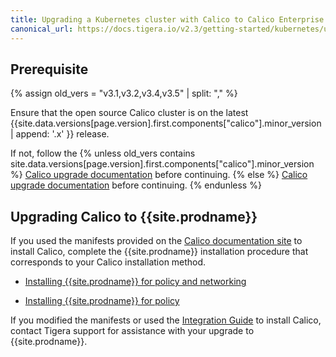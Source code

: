 ```yaml
---
title: Upgrading a Kubernetes cluster with Calico to Calico Enterprise
canonical_url: https://docs.tigera.io/v2.3/getting-started/kubernetes/upgrade/upgrade-to-tsee
---
```


## Prerequisite
{% assign old_vers = "v3.1,v3.2,v3.4,v3.5" | split: "," %}

Ensure that the open source Calico cluster is on the latest {{site.data.versions[page.version].first.components["calico"].minor_version | append: '.x' }}
release.

If not, follow the {% unless old_vers contains site.data.versions[page.version].first.components["calico"].minor_version %}
[Calico upgrade documentation](https://docs.projectcalico.org/{{site.data.versions[page.version].first.components["calico"].minor_version}}/maintenance/kubernetes-upgrade) before continuing.
{% else %}
[Calico upgrade documentation](https://docs.projectcalico.org/{{site.data.versions[page.version].first.components["calico"].minor_version}}/getting-started/kubernetes/upgrade/upgrade) before continuing.
{% endunless %}

## Upgrading Calico to {{site.prodname}}

If you used the manifests provided on the [Calico documentation site](https://docs.projectcalico.org/) 
to install Calico, complete the {{site.prodname}} installation procedure that 
corresponds to your Calico installation method.

- [Installing {{site.prodname}} for policy and networking](installation/calico)

- [Installing {{site.prodname}} for policy](installation/other)

If you modified the manifests or used the 
[Integration Guide](https://docs.projectcalico.org/latest/getting-started/kubernetes/installation/integration) 
to install Calico, contact Tigera support for assistance with your upgrade 
to {{site.prodname}}.


